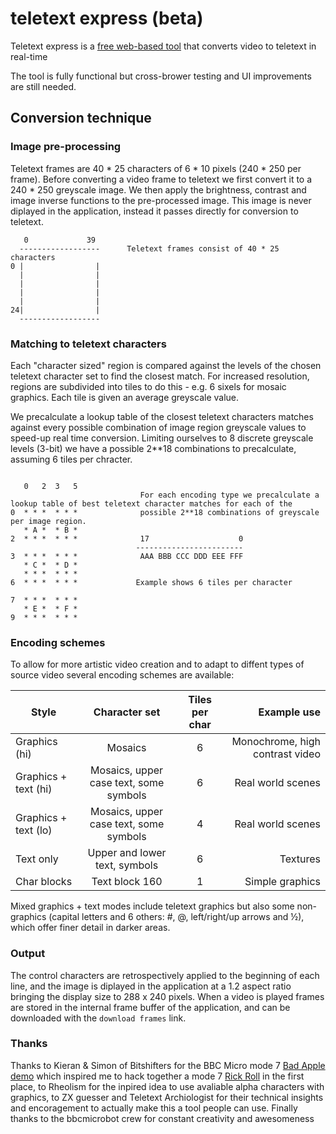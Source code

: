 # teletext express (beta)

Teletext express is a [free web-based tool](https://8bitkick.github.io/teletext-express/) that converts video to teletext in real-time

The tool is fully functional but cross-brower testing and UI improvements are still needed.

## Conversion technique

### Image pre-processing

Teletext frames are 40 * 25 characters of 6 * 10 pixels (240 * 250 per frame). Before converting a video frame to teletext we first convert it to a 240 * 250 greyscale image. We then apply the brightness, contrast and image inverse functions to the pre-processed image. This image is never diplayed in the application, instead it passes directly for conversion to teletext.

~~~~~~
   0             39
  ------------------      Teletext frames consist of 40 * 25 characters
0 |                |
  |                |
  |                |
  |                |
  |                |
24|                |
  ------------------
~~~~~~


### Matching to teletext characters

Each "character sized" region is compared against the levels of the chosen teletext character set to find the closest match. For increased resolution, regions are subdivided into tiles to do this - e.g. 6 sixels for mosaic graphics. Each tile is given an average greyscale value.

We precalculate a lookup table of the closest teletext characters matches against every possible combination of image region greyscale values to speed-up real time conversion. Limiting ourselves to 8 discrete greyscale levels (3-bit) we have a possible 2**18 combinations to precalculate, assuming 6 tiles per chracter.

~~~~~~

   0   2  3   5                
                             For each encoding type we precalculate a lookup table of best teletext character matches for each of the
0  * * *  * * *              possible 2**18 combinations of greyscale per image region.
   * A *  * B *
2  * * *  * * *              17                    0
                            ------------------------
3  * * *  * * *              AAA BBB CCC DDD EEE FFF
   * C *  * D *
   * * *  * * *
6  * * *  * * *             Example shows 6 tiles per character

7  * * *  * * *
   * E *  * F *
9  * * *  * * *
~~~~~~

### Encoding schemes

To allow for more artistic video creation and to adapt to diffent types of source video several encoding schemes are available:

| Style       | Character set   | Tiles per char  | Example use | 
| ------------- |:-------------:|:-----:| -----:|
| Graphics (hi) | Mosaics | 6 | Monochrome, high contrast video |
| Graphics + text (hi) | Mosaics, upper case text, some symbols  | 6 | Real world scenes |
| Graphics + text (lo) | Mosaics, upper case text, some symbols  | 4 | Real world scenes |
| Text only | Upper and lower text, symbols  | 6 | Textures |
| Char blocks | Text block 160  | 1 | Simple graphics |

Mixed graphics + text modes include teletext graphics but also some non-graphics (capital letters and 6 others: #, @, left/right/up arrows and ½), which offer finer detail in darker areas.

### Output

The control characters are retrospectively applied to the beginning of each line, and the image is diplayed in the application at a 1.2 aspect ratio bringing the display size to 288 x 240 pixels. When a video is played frames are stored in the internal frame buffer of the application, and can be downloaded with the `download frames` link.

### Thanks

Thanks to Kieran & Simon of Bitshifters for the BBC Micro mode 7 [Bad Apple demo](https://bitshifters.github.io/posts/prods/bs-badapple.html) which inspired me to hack together a mode 7 [Rick Roll](https://twitter.com/bbcmicrobot/status/1304667551268401152?s=20) in the first place, to Rheolism for the inpired idea to use avaliable alpha characters with graphics, to ZX guesser and Teletext Archiologist for their technical insights and encoragement to actually make this a tool people can use. Finally thanks to the bbcmicrobot crew for constant creativity and awesomeness




